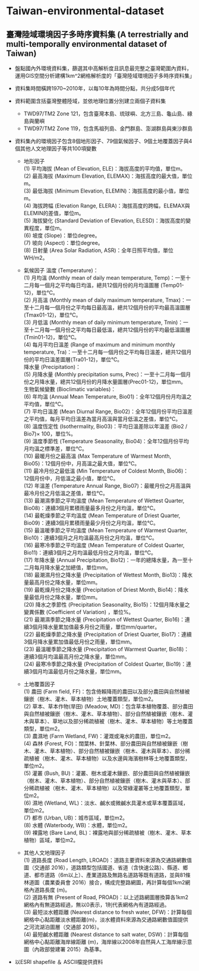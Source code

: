 # Taiwan-environmental-dataset

## 臺灣陸域環境因子多時序資料集 (A terrestrially and multi-temporally environmental dataset of Taiwan)
* 盤點國內外環境資料集，篩選其中高解析度且訊息最完整之臺灣範圍內資料，運用GIS空間分析建構1km^2網格解析度的「臺灣陸域環境因子多時序資料集」
* 資料集時間橫跨1970~2010年，以每10年為時間分點，共分成5個年代
* 資料範圍含括臺灣整體陸域，並依地理位置分別建立兩個子資料集
  * TWD97/TM2 Zone 121，包含臺灣本島、琉球嶼、北方三島、龜山島、綠島與蘭嶼
  * TWD97/TM2 Zone 119，包含馬祖列島、金門群島、澎湖群島與東沙群島
* 資料集內的環境因子包含8個地形因子、79個氣候因子、9個土地覆蓋因子與4個其他人文地理因子等共100項變數
  * 地形因子  
  (1)	平均海拔 (Mean of Elevation, ELE)：海拔高度的平均值，單位m。  
  (2)	最高海拔 (Maximum Elevation, ELEMAX)：海拔高度的最大值，單位m。  
  (3)	最低海拔 (Minimum Elevation, ELEMIN)：海拔高度的最小值，單位m。  
  (4)	海拔跨幅 (Elevation Range, ELERA)：海拔高度的跨幅，ELEMAX與ELEMIN的差值，單位m。  
  (5)	海拔變化 (Standard Deviation of Elevation, ELESD)：海拔高度的變異程度，單位m。  
  (6)	坡度 (Slope)：單位degree。  
  (7)	坡向 (Aspect)：單位degree。  
  (8)	日射量 (Area Solar Radiation, ASR)：全年日照平均值，單位WH/m2。  
  * 氣候因子
  溫度 (Temperature)：  
   (1)	月均溫 (Monthly mean of daily mean temperature, Temp)：一至十二月每一個月之平均每日均溫，總共12個月份的月均溫圖層 (Temp01-12)，單位℃。  
   (2)	月高溫 (Monthly mean of daily maximum temperature, Tmax)：一至十二月每一個月份之平均每日最高溫，總共12個月份的平均最高溫圖層(Tmax01-12)，單位℃。  
   (3)	月低溫 (Monthly mean of daily minimum temperature, Tmin)：一至十二月每一個月份之平均每日最低溫，總共12個月份的平均最低溫圖層 (Tmin01-12)，單位℃。  
   (4)	每月平均日溫差 (Range of maximum and minimum monthly temperature, Tra)：一至十二月每一個月份之平均每日溫差，總共12個月份的平均日溫差圖層(Tra01-12)，單位℃。  
  降水量 (Precipitation)：  
   (5)	月降水量  (Monthly precipitation sums, Prec)：一至十二月每一個月份之月降水量，總共12個月份的月降水量圖層(Prec01-12)，單位mm。   
  生物氣候變數 (Bioclimatic variables)：  
   (6)	年均溫 (Annual Mean Temperature, Bio01)：全年12個月份月均溫之平均值，單位℃。  
   (7)	平均日溫差 (Mean Diurnal Range, Bio02)：全年12個月份平均日溫差之平均值，每月平均日溫差為當月高溫與當月低溫之差值，單位℃。  
   (8) 溫度恆定性 (Isothermality, Bio03)：平均日溫差除以年溫差 (Bio2 / Bio7)× 100，單位%。  
   (9)	溫度季節性 (Temperature Seasonality, Bio04)：全年12個月份平均月均溫之標準差，單位℃。  
   (10)	最暖月份之最高溫 (Max Temperature of Warmest Month, Bio05)：12個月份中，月高溫之最大值，單位℃。  
   (11)	最冷月份之最低溫 (Min Temperature of Coldest Month, Bio06)：12個月份中，月低溫之最小值，單位℃。  
   (12)	年溫差 (Temperature Annual Range, Bio07)：最暖月份之月高溫與最冷月份之月低溫之差值，單位℃。  
   (13)	最潮濕季節之平均溫度 (Mean Temperature of Wettest Quarter, Bio08)：連續3個月累積雨量最多月份之月均溫，單位℃。  
   (14)	最乾燥季節之平均溫度 (Mean Temperature of Driest Quarter, Bio09)：連續3個月累積雨量最少月份之月均溫，單位℃。  
   (15)	最溫暖季節之平均溫度 (Mean Temperature of Warmest Quarter, Bio10)：連續3個月之月均溫最高月份之月均溫，單位℃。  
   (16)	最寒冷季節之平均溫度 (Mean Temperature of Coldest Quarter, Bio11)：連續3個月之月均溫最低月份之月均溫，單位℃。  
   (17)	年降水量 (Annual Precipitation, Bio12)：一年的總降水量，為一至十二月每月降水量之加總值，單位mm。  
   (18)	最潮濕月份之降水量 (Precipitation of Wettest Month, Bio13)：降水量最高月份之降水量，單位mm。  
   (19)	最乾燥月份之降水量 (Precipitation of Driest Month, Bio14)：降水量最低月份之降水量，單位mm。  
   (20)	降水之季節性 (Precipitation Seasonality, Bio15)：12個月降水量之變異係數 (Coefficient of Variation) ，單位%。  
   (21)	最潮濕季節之降水量 (Precipitation of Wettest Quarter, Bio16)：連續3個月降水量累加值最多月份之雨量，單位mm/quarter。  
   (22)	最乾燥季節之降水量 (Precipitation of Driest Quarter, Bio17)：連續3個月降水量累加值最低月份之雨量，單位mm。  
   (23)	最溫暖季節之降水量 (Precipitation of Warmest Quarter, Bio18)：連續3個月均溫最高月份之降水量，單位mm。  
   (24)	最寒冷季節之降水量 (Precipitation of Coldest Quarter, Bio19)：連續3個月均溫最低月份之降水量，單位mm。  

  * 土地覆蓋因子  
  (1)	農田 (Farm field, FF)：包含倚賴降雨的農田以及部分農田與自然植被鑲嵌（樹木、灌木、草本植物）土地覆蓋類型，單位m2。  
  (2)	草本、草本作物(旱田)	(Meadow, MD)：包含草本植物覆蓋、部分農田與自然植被鑲嵌（樹木、灌木、草本植物）、部分自然植被鑲嵌（樹木、灌木與草本）、草地以及部分稀疏植被（樹木、灌木、草本植物）等土地覆蓋類型，單位m2。  
  (3)	農濕地 (Farm Wetland, FW)：灌溉或淹水的農田，單位m2。  
  (4)	森林 (Forest, FO)：闊葉林、針葉林、部分農田與自然植被鑲嵌（樹木、灌木、草本植物）、部分自然植被鑲嵌（樹木、灌木與草本）、部分稀疏植被（樹木、灌木、草本植物）以及水邊與海濱樹林等土地覆蓋類型，單位m2。  
  (5)	灌叢 (Bush, BU)：灌叢、樹木或灌木鑲嵌、部分農田與自然植被鑲嵌（樹木、灌木、草本植物）、部分自然植被鑲嵌（樹木、灌木與草本）、部分稀疏植被（樹木、灌木、草本植物）以及常綠灌叢等土地覆蓋類型，單位m2。  
  (6)	濕地 (Wetland, WL)：淡水、鹹水或微鹹水具灌木或草本覆蓋區域，單位m2。  
  (7)	都市 (Urban, UB)：城市區域，單位m2。  
  (8)	水體 (Waterbody, WB)：水體，單位m2。  
  (9)	裸露地 (Bare Land, BL)：裸露地與部分稀疏植被（樹木、灌木、草本植物）區域，單位m2。

  * 其他人文地理因子  
  (1)	道路長度 (Road Length, LROAD)：道路主要資料來源為交通路網數值圖（交通部 2016），道路類型包括國道、省道（含快速公路）、縣道、鄉道、都市道路（6m以上）、產業道路及無路名道路等既有道路，並與81條林道圖（農業委員會 2016）接合，構成完整路網圖，再計算每個1km2網格內道路長度 (m)。  
  (2)	道路有無 (Present of Road, PROAD)：以上述路網圖層換算各1km2網格內有無道路經過，無以0表示，1則代表網格內有道路經過。  
  (3)	最短淡水體距離 (Nearest distance to fresh water, DFW)：計算每個網格中心點距離淡水體距離(m)，淡水體資料來源為交通路網數值圖提供之河流湖泊圖層（交通部 2016）。  
  (4)	最短鹹水體距離 (Nearest distance to salt water, DSW)：計算每個網格中心點距離海岸線距離 (m)，海岸線以2008年自然與人工海岸線示意圖（內政部營建署 2015）為基準。  

* 以ESRI shapefile ＆ ASCII檔提供資料
